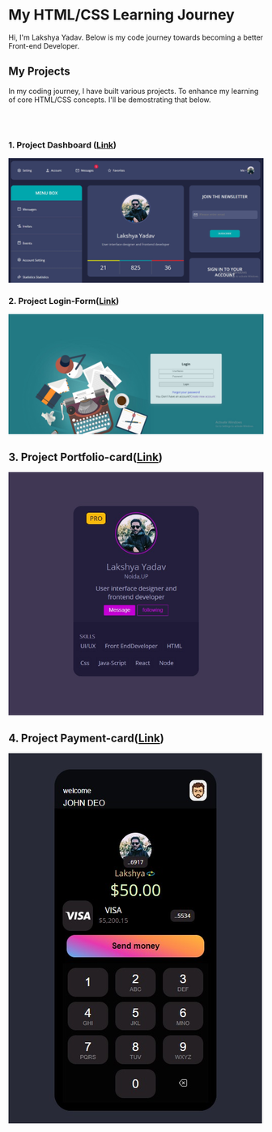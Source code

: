 # My HTML/CSS Learning Journey
Hi, I'm Lakshya Yadav. Below is my code journey towards becoming a better Front-end Developer.
<br />

## My Projects
In my coding journey, I have built various projects. To enhance my learning of core HTML/CSS concepts.
I'll be demostrating that below.

<br />
<br />

### 1. Project Dashboard ([Link](./project-dashboard/README.md))

![Image](./project-dashboard/project-dashboard-preview.jpg)


### 2. Project Login-Form([Link](./project-login-form/README.md))

![Image](./project-login-form/project-loginForm-preview.jpg)


## 3. Project Portfolio-card([Link](./project-portfolio-card/README.md))

![Image](./project-Portfolio-card/project-portfolio-preview.jpg)

## 4. Project Payment-card([Link](./project-payment-card/README.md))
![Image](./project-payment-card/project-payment-preview.jpg)